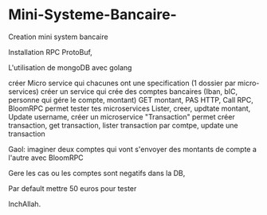 # Mini-Systeme-Bancaire-


Creation mini system bancaire


Installation RPC ProtoBuf, 


L'utilisation de mongoDB avec golang


créer Micro service qui chacunes ont une specification (1 dossier par micro-services)
	créer un service qui crée des comptes bancaires (Iban, bIC, personne qui gére le compte, montant) GET montant, PAS HTTP, Call RPC, BloomRPC permet tester tes microservices
	Lister, creer, updtate montant, Update username,
	créer un microservice "Transaction" 
    permet créer transaction, get transaction, lister transaction par comtpe, update une transaction


Gaol: imaginer deux comptes qui vont s'envoyer des montants de compte a l'autre avec BloomRPC


Gere les cas ou les comptes sont negatifs dans la DB,


Par default mettre 50 euros pour tester 


InchAllah.
